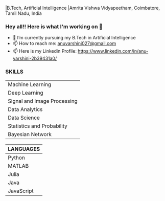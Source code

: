 |B.Tech, Artificial Intelligence
|Amrita Vishwa Vidyapeetham, Coimbatore, Tamil Nadu, India
### Hey all!! Here is what I'm working on 👋

- 🔭 I’m currently pursuing my B.Tech in Artificial Intelligence
- 📫 How to reach me: anuvarshini027@gmail.com
- 📫 Here is my Linkedin Profile: https://www.linkedin.com/in/anu-varshini-2b39431a0/

### SKILLS
|          |
| ------------- |
| Machine Learning| 
| Deep Learning | 
| Signal and Image Processing| 
| Data Analytics | 
| Data Science | 
| Statistics and Probability | 
| Bayesian Network | 

|LANGUAGES|
| ------------- |
| Python| 
| MATLAB| 
| Julia| 
| Java| 
| JavaScript| 
